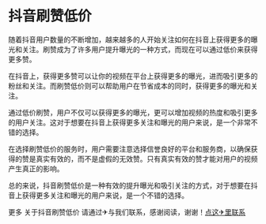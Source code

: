 # 抖音刷赞低价

随着抖音用户数量的不断增加，越来越多的人开始关注如何在抖音上获得更多的曝光和关注。刷赞成为了许多用户提升曝光的一种方式，而现在可以通过低价来获得更多赞。 

在抖音上，获得更多赞可以让你的视频在平台上获得更多的曝光，进而吸引更多的粉丝和关注。而刷赞低价则可以帮助用户在节省成本的同时，获得更多的曝光和关注。

通过低价刷赞，用户不仅可以获得更多的曝光，更可以增加视频的热度和吸引更多的用户关注。这对于想要在抖音上获得更多关注和曝光的用户来说，是一个非常不错的选择。

在选择刷赞低价的服务时，用户需要注意选择信誉良好的平台和服务商，以确保获得的赞是真实有效的，而不是虚假的无效赞。只有真实有效的赞才能对用户的视频产生真正的影响。

总的来说，抖音刷赞低价是一种有效的提升曝光和吸引关注的方式，对于想要在抖音上获得更多关注和曝光的用户来说，是一个不错的选择。

更多 关于抖音刷赞低价 请通过✈与我们联系，感谢阅读，谢谢！[点这✈里联系](https://abc.k02.cc)